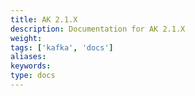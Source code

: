 ```yaml
---
title: AK 2.1.X
description: Documentation for AK 2.1.X
weight: 
tags: ['kafka', 'docs']
aliases: 
keywords: 
type: docs
---
```


